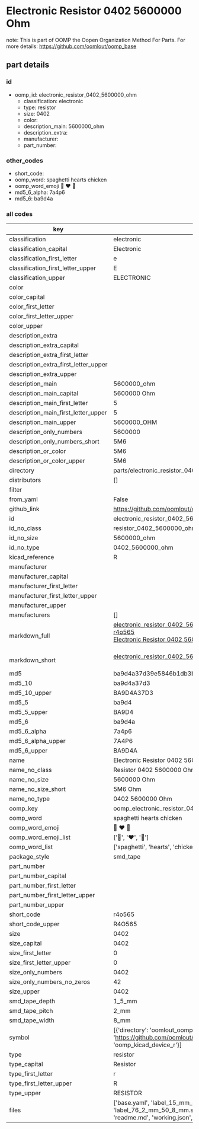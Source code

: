 # Electronic Resistor 0402 5600000 Ohm  

note: This is part of OOMP the Oopen Organization Method For Parts. For more details: https://github.com/oomlout/oomp_base

##  part details





### id
* oomp_id: electronic_resistor_0402_5600000_ohm
  * classification: electronic
  * type: resistor
  * size: 0402
  * color: 
  * description_main: 5600000_ohm
  * description_extra: 
  * manufacturer: 
  * part_number: 

### other_codes
* short_code: 
* oomp_word: spaghetti hearts chicken
* oomp_word_emoji :spaghetti: :hearts: :chicken:
* md5_6_alpha: 7a4p6
* md5_6: ba9d4a

### all codes 
| key | value |  
| --- | --- |  
| classification | electronic |  
| classification_capital | Electronic |  
| classification_first_letter | e |  
| classification_first_letter_upper | E |  
| classification_upper | ELECTRONIC |  
| color |  |  
| color_capital |  |  
| color_first_letter |  |  
| color_first_letter_upper |  |  
| color_upper |  |  
| description_extra |  |  
| description_extra_capital |  |  
| description_extra_first_letter |  |  
| description_extra_first_letter_upper |  |  
| description_extra_upper |  |  
| description_main | 5600000_ohm |  
| description_main_capital | 5600000 Ohm |  
| description_main_first_letter | 5 |  
| description_main_first_letter_upper | 5 |  
| description_main_upper | 5600000_OHM |  
| description_only_numbers | 5600000 |  
| description_only_numbers_short | 5M6 |  
| description_or_color | 5M6 |  
| description_or_color_upper | 5M6 |  
| directory | parts/electronic_resistor_0402_5600000_ohm |  
| distributors | [] |  
| filter |  |  
| from_yaml | False |  
| github_link | https://github.com/oomlout/oomlout_oomp_part_src/tree/main/parts/electronic_resistor_0402_5600000_ohm/working |  
| id | electronic_resistor_0402_5600000_ohm |  
| id_no_class | resistor_0402_5600000_ohm |  
| id_no_size | 5600000_ohm |  
| id_no_type | 0402_5600000_ohm |  
| kicad_reference | R |  
| manufacturer |  |  
| manufacturer_capital |  |  
| manufacturer_first_letter |  |  
| manufacturer_first_letter_upper |  |  
| manufacturer_upper |  |  
| manufacturers | [] |  
| markdown_full | [electronic_resistor_0402_5600000_ohm](https://github.com/oomlout/oomlout_oomp_part_src/tree/main/parts/electronic_resistor_0402_5600000_ohm/working)<br>[r4o565](https://github.com/oomlout/oomlout_oomp_part_src/tree/main/parts/electronic_resistor_0402_5600000_ohm/working)<br>[Electronic Resistor 0402 5600000 Ohm](https://github.com/oomlout/oomlout_oomp_part_src/tree/main/parts/electronic_resistor_0402_5600000_ohm/working)<br><br> |  
| markdown_short | [electronic_resistor_0402_5600000_ohm](https://github.com/oomlout/oomlout_oomp_part_src/tree/main/parts/electronic_resistor_0402_5600000_ohm/working)<br><br> |  
| md5 | ba9d4a37d39e5846b1db3bdc0f2b61fa |  
| md5_10 | ba9d4a37d3 |  
| md5_10_upper | BA9D4A37D3 |  
| md5_5 | ba9d4 |  
| md5_5_upper | BA9D4 |  
| md5_6 | ba9d4a |  
| md5_6_alpha | 7a4p6 |  
| md5_6_alpha_upper | 7A4P6 |  
| md5_6_upper | BA9D4A |  
| name | Electronic Resistor 0402 5600000 Ohm |  
| name_no_class | Resistor 0402 5600000 Ohm |  
| name_no_size | 5600000 Ohm |  
| name_no_size_short | 5M6 Ohm |  
| name_no_type | 0402 5600000 Ohm |  
| oomp_key | oomp_electronic_resistor_0402_5600000_ohm |  
| oomp_word | spaghetti hearts chicken |  
| oomp_word_emoji | :spaghetti: :hearts: :chicken: |  
| oomp_word_emoji_list | [':spaghetti:', ':hearts:', ':chicken:'] |  
| oomp_word_list | ['spaghetti', 'hearts', 'chicken'] |  
| package_style | smd_tape |  
| part_number |  |  
| part_number_capital |  |  
| part_number_first_letter |  |  
| part_number_first_letter_upper |  |  
| part_number_upper |  |  
| short_code | r4o565 |  
| short_code_upper | R4O565 |  
| size | 0402 |  
| size_capital | 0402 |  
| size_first_letter | 0 |  
| size_first_letter_upper | 0 |  
| size_only_numbers | 0402 |  
| size_only_numbers_no_zeros | 42 |  
| size_upper | 0402 |  
| smd_tape_depth | 1_5_mm |  
| smd_tape_pitch | 2_mm |  
| smd_tape_width | 8_mm |  
| symbol | [{'directory': 'oomlout_oomp_symbol_bot/symbols/kicad_device_r//working/working.kicad_sym', 'index': 0, 'link': 'https://github.com/oomlout/oomlout_oomp_symbol_bot/tree/main/symbols/kicad_device_r', 'oomp_key': 'oomp_kicad_device_r'}] |  
| type | resistor |  
| type_capital | Resistor |  
| type_first_letter | r |  
| type_first_letter_upper | R |  
| type_upper | RESISTOR |  
| files | ['base.yaml', 'label_15_mm_30_mm.pdf', 'label_15_mm_30_mm.svg', 'label_76_2_mm_50_8_mm.pdf', 'label_76_2_mm_50_8_mm.svg', 'label_oomlout_76_2_mm_50_8_mm.pdf', 'label_oomlout_76_2_mm_50_8_mm.svg', 'readme.md', 'working.json', 'working.yaml'] |  
